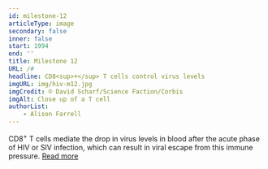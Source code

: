 ```yaml
---
id: milestone-12
articleType: image
secondary: false
inner: false
start: 1994
end: ''
title: Milestone 12
URL: /#
headline: CD8<sup>+</sup> T cells control virus levels
imgURL: img/hiv-m12.jpg
imgCredit: © David Scharf/Science Faction/Corbis
imgAlt: Close up of a T cell
authorList:
    - Alison Farrell
---
```

CD8<sup>+</sup> T cells mediate the drop in virus levels in blood after the acute phase of HIV or SIV infection, which can result in viral escape from this immune pressure.  <a href="#">Read more</a>